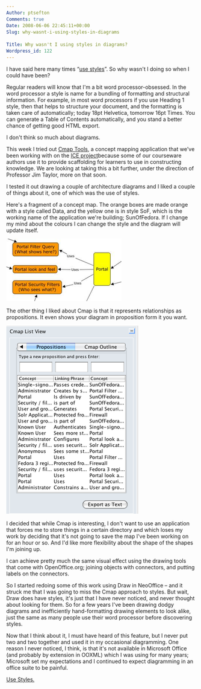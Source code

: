 ```yaml
---
Author: ptsefton
Comments: true
Date: 2008-06-06 22:45:11+00:00
Slug: why-wasnt-i-using-styles-in-diagrams

Title: Why wasn't I using styles in diagrams?
Wordpress_id: 122
---
```


<div>

<div class="page-toc">

</div>

<div>

I have said here many times <span class="spCh spChx201c">“</span>[use
styles](http://del.icio.us/ptsefton/usestyles)<span
class="spCh spChx201d">”</span>. So why wasn't I doing so when I could
have been?

Regular readers will know that I'm a bit word processor-obsessed. In the
word processor a style is name for a bundling of formatting and
structural information. For example, in most word processors if you use
Heading 1 style, then that helps to structure your document, and the
formatting is taken care of automatically; today 18pt Helvetica,
tomorrow 16pt Times. You can generate a Table of Contents automatically,
and you stand a better chance of getting good HTML export.

I don't think so much about diagrams.

This week I tried out [Cmap Tools](http://cmap.ihmc.us/), a concept
mapping application that we've been working with on the [ICE
project](http://ice.usq.edu.au/)because some of our courseware authors
use it to provide scaffolding for learners to use in constructing
knowledge. We are looking at taking this a bit further, under the
direction of Professor Jim Taylor, more on that soon.

I tested it out drawing a couple of architecture diagrams and I liked a
couple of things about it, one of which was the use of styles.

Here's a fragment of a concept map. The orange boxes are made orange
with a style called Data, and the yellow one is in style SoF, which is
the working name of the application we're building; SunOfFedora. If I
change my mind about the colours I can change the style and the diagram
will update itself.

<span
style="display: block"><a name="graphics1"></a>![graphics1](/wp-content/uploads/2008/06/3bbc7f7ds306x1651.jpg)</span>

The other thing I liked about Cmap is that it represents relationships
as propositions. It even shows your diagram in proposition form it you
want.

<span
style="display: block"><a name="graphics2"></a>![graphics2](/wp-content/uploads/2008/06/m6b3097a91.png)</span>

I decided that while Cmap is interesting, I don't want to use an
application that forces me to store things in a certain directory and
which loses my work by deciding that it's not going to save the map I've
been working on for an hour or so. And I'd like more flexibility about
the shape of the shapes I'm joining up.

I can achieve pretty much the same visual effect using the drawing tools
that come with OpenOffice.org; joining objects with connectors, and
putting labels on the connectors.

So I started redoing some of this work using Draw in NeoOffice <span
class="spCh spChx2013">–</span> and it struck me that I was going to
miss the Cmap approach to styles. But wait, Draw does have styles, it's
just that I have never noticed, and never thought about looking for
them. So for a few years I've been drawing dodgy diagrams and
inefficiently hand-formatting drawing elements to look alike, just the
same as many people use their word processor before discovering styles.

Now that I think about it, I must have heard of this feature, but I
never put two and two together and used it in my occasional diagramming.
One reason I never noticed, I think, is that it's not available in
Microsoft Office (and probably by extension in OOXML) which I was using
for many years; Microsoft set my expectations and I continued to expect
diagramming in an office suite to be painful.

[Use Styles.](http://del.icio.us/ptsefton/usestyles)

</div>

</div>
